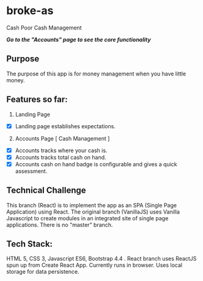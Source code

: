 # broke-as
Cash Poor Cash Management

**_Go to the "Accounts" page to see the core functionality_**

## Purpose
The purpose of this app is for money management when you have little money.

## Features so far:
1. Landing Page
- [x] Landing page establishes expectations.
2. Accounts Page [ Cash Management ]
- [x] Accounts tracks where your cash is.
- [x] Accounts tracks total cash on hand.
- [x] Accounts cash on hand badge is configurable and gives a quick assessment.

## Technical Challenge
This branch (React) is to implement the app as an SPA (Single Page Application) using React.
The original branch (VanillaJS) uses Vanilla Javascript to create modules in an integrated site of single page applications.
There is no "master" branch.

## Tech Stack:
HTML 5, CSS 3, Javascript ES6, Bootstrap 4.4 .
React branch uses ReactJS spun up from Create React App.
Currently runs in browser. Uses local storage for data persistence.
